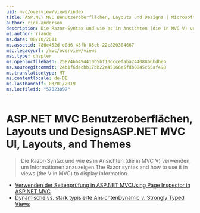 ```yaml
---
uid: mvc/overview/views/index
title: ASP.NET MVC Benutzeroberflächen, Layouts und Designs | Microsoft-Dokumentation
author: rick-anderson
description: Die Razor-Syntax und wie es in Ansichten (die in MVC V) verwenden, um Informationen anzuzeigen.
ms.author: riande
ms.date: 08/10/2011
ms.assetid: 786e452d-c0d6-45fb-85eb-22c820304667
msc.legacyurl: /mvc/overview/views
msc.type: chapter
ms.openlocfilehash: 258746b494410b5bf10dccefaba244088b6bdbeb
ms.sourcegitcommit: 24b1f6decbb17bb22a45166e5fdb0845c65af498
ms.translationtype: MT
ms.contentlocale: de-DE
ms.lasthandoff: 03/01/2019
ms.locfileid: "57023097"
---
```

<a name="aspnet-mvc-ui-layouts-and-themes"></a><span data-ttu-id="7a32e-103">ASP.NET MVC Benutzeroberflächen, Layouts und Designs</span><span class="sxs-lookup"><span data-stu-id="7a32e-103">ASP.NET MVC UI, Layouts, and Themes</span></span>
====================
> <span data-ttu-id="7a32e-104">Die Razor-Syntax und wie es in Ansichten (die in MVC V) verwenden, um Informationen anzuzeigen.</span><span class="sxs-lookup"><span data-stu-id="7a32e-104">The Razor syntax and how to use it in views (the V in MVC) to display information.</span></span>


- [<span data-ttu-id="7a32e-105">Verwenden der Seitenprüfung in ASP.NET MVC</span><span class="sxs-lookup"><span data-stu-id="7a32e-105">Using Page Inspector in ASP.NET MVC</span></span>](using-page-inspector-in-aspnet-mvc.md)
- [<span data-ttu-id="7a32e-106">Dynamische vs. stark typisierte Ansichten</span><span class="sxs-lookup"><span data-stu-id="7a32e-106">Dynamic v. Strongly Typed Views</span></span>](dynamic-v-strongly-typed-views.md)

